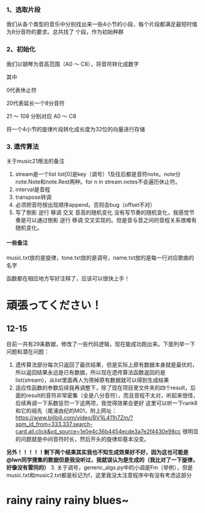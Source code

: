 ### 1、选取片段

我们从各个类型的音乐中分别找出来一些4小节的小段，每个片段都满足最短时值为8分音符的要求。总共找了 个段，作为初始种群

### 2、初始化

我们以钢琴为音高范围（A0 ～ C8），将音符转化成数字

其中

0代表休止符

20代表延长一个8分音符

21 ～ 108 分别对应 A0 ～ C8

将一个4小节的旋律片段转化成长度为32位的向量进行存储

### 3. 遗传算法

关于music21用法的备注
1. stream是一个list list[0]是key（调号）1及往后都是音符note。note分note.Note和note.Rest两种。for n in stream.notes不会遍历休止符。
2. interval是音程
3. transpose转调
4. 必须把音符按出现顺序append。否则会bug（offset不对）
5. 写了倒影 逆行 移调 交叉 音高的随机变化 没有写节奏的随机变化，我感觉节奏是可以通过倒影 逆行 移调 交叉实现的。但是音与音之间的音程关系很难有随机变化。



#### 一些备注

music.txt放的是旋律，tone.txt放的是调号，name.txt放的是每一行对应歌曲的名字

函数都在相应地方写好注释了，应该可以很快上手！

# 頑張ってください！

## 12-15
目前一共有29条数据，修改了一些代码逻辑，现在能成功跑出来。下面列举一下问题和潜在问题：
1. 遗传算法部分每次只返回了最优结果，但是实际上原有数据本身就是最优的，所以返回结果永远是已有数据，所以现在遗传算法函数返回的是list(stream)，从list里面再人为筛掉原有数据就可以得到生成结果
2. 适应性函数的参数后续我再调整下，除了现在项目里文件夹的四个result，后面的result的音符非常密集（全是八分音符），而且音程不太对，听起来很怪，后续再调一下系数惩罚一下这两项，我觉得效果会更好
    这里可以听一下rank8和它的祖先（尾浦由纪的M01，附上网址：https://www.bilibili.com/video/BV1jL411h7Zm/?spm_id_from=333.337.search-card.all.click&vd_source=1e0e4c36b4454ecde3a7e2f4430e98cc
    很明显的问题就是中间音符时长，然后开头的旋律却基本没变。

**另外！！！！！剩下两个结果其实我也不知生成效果好不好，因为这也可能是@lwn同学搜集的数据但是我没听过，我就误认为是生成的（我比对了一下旋律，好像没有雷同的）**
3. 关于调号，generic_algs.py中的小调是Fm（举例），但是music.txt和music2.txt都是标记为f，这里我没太注意程序中有没有考虑这部分

# rainy rainy rainy blues~

